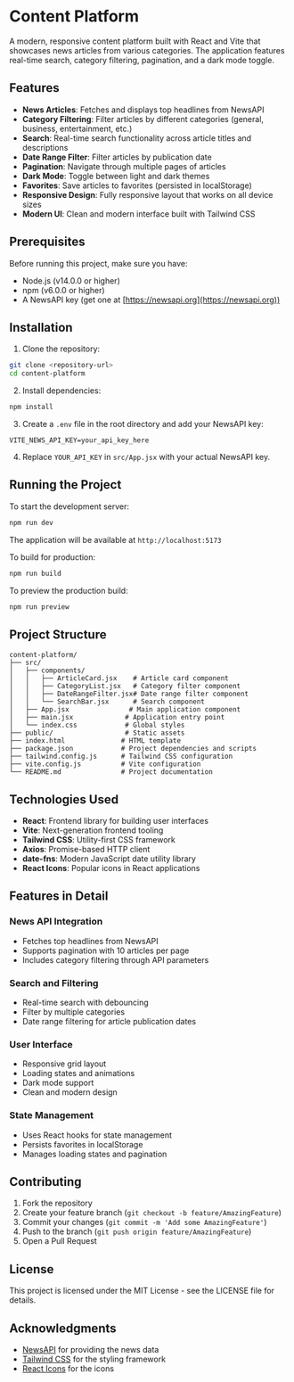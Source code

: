# Content Platform

A modern, responsive content platform built with React and Vite that showcases news articles from various categories. The application features real-time search, category filtering, pagination, and a dark mode toggle.


## Features

- **News Articles**: Fetches and displays top headlines from NewsAPI
- **Category Filtering**: Filter articles by different categories (general, business, entertainment, etc.)
- **Search**: Real-time search functionality across article titles and descriptions
- **Date Range Filter**: Filter articles by publication date
- **Pagination**: Navigate through multiple pages of articles
- **Dark Mode**: Toggle between light and dark themes
- **Favorites**: Save articles to favorites (persisted in localStorage)
- **Responsive Design**: Fully responsive layout that works on all device sizes
- **Modern UI**: Clean and modern interface built with Tailwind CSS

## Prerequisites

Before running this project, make sure you have:

- Node.js (v14.0.0 or higher)
- npm (v6.0.0 or higher)
- A NewsAPI key (get one at [https://newsapi.org](https://newsapi.org))

## Installation

1. Clone the repository:
```bash
git clone <repository-url>
cd content-platform
```

2. Install dependencies:
```bash
npm install
```

3. Create a `.env` file in the root directory and add your NewsAPI key:
```env
VITE_NEWS_API_KEY=your_api_key_here
```

4. Replace `YOUR_API_KEY` in `src/App.jsx` with your actual NewsAPI key.

## Running the Project

To start the development server:

```bash
npm run dev
```

The application will be available at `http://localhost:5173`

To build for production:

```bash
npm run build
```

To preview the production build:

```bash
npm run preview
```

## Project Structure

```
content-platform/
├── src/
│   ├── components/
│   │   ├── ArticleCard.jsx    # Article card component
│   │   ├── CategoryList.jsx   # Category filter component
│   │   ├── DateRangeFilter.jsx# Date range filter component
│   │   └── SearchBar.jsx      # Search component
│   ├── App.jsx               # Main application component
│   ├── main.jsx             # Application entry point
│   └── index.css            # Global styles
├── public/                  # Static assets
├── index.html              # HTML template
├── package.json            # Project dependencies and scripts
├── tailwind.config.js      # Tailwind CSS configuration
├── vite.config.js          # Vite configuration
└── README.md               # Project documentation
```

## Technologies Used

- **React**: Frontend library for building user interfaces
- **Vite**: Next-generation frontend tooling
- **Tailwind CSS**: Utility-first CSS framework
- **Axios**: Promise-based HTTP client
- **date-fns**: Modern JavaScript date utility library
- **React Icons**: Popular icons in React applications

## Features in Detail

### News API Integration
- Fetches top headlines from NewsAPI
- Supports pagination with 10 articles per page
- Includes category filtering through API parameters

### Search and Filtering
- Real-time search with debouncing
- Filter by multiple categories
- Date range filtering for article publication dates

### User Interface
- Responsive grid layout
- Loading states and animations
- Dark mode support
- Clean and modern design

### State Management
- Uses React hooks for state management
- Persists favorites in localStorage
- Manages loading states and pagination

## Contributing

1. Fork the repository
2. Create your feature branch (`git checkout -b feature/AmazingFeature`)
3. Commit your changes (`git commit -m 'Add some AmazingFeature'`)
4. Push to the branch (`git push origin feature/AmazingFeature`)
5. Open a Pull Request

## License

This project is licensed under the MIT License - see the LICENSE file for details.

## Acknowledgments

- [NewsAPI](https://newsapi.org) for providing the news data
- [Tailwind CSS](https://tailwindcss.com) for the styling framework
- [React Icons](https://react-icons.github.io/react-icons) for the icons
